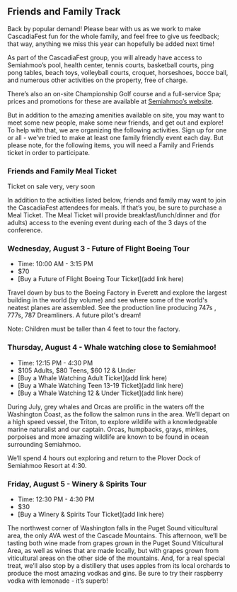 ## Friends and Family Track

Back by popular demand! Please bear with us as we work to make CascadiaFest fun for the whole family, and feel free to give us feedback; that way, anything we miss this year can hopefully be added next time!

As part of the CascadiaFest group, you will already have access to Semiahmoo’s pool, health center, tennis courts, basketball courts, ping pong tables, beach toys, volleyball courts, croquet, horseshoes, bocce ball, and numerous other activities on the property, free of charge.  

There’s also an on-site Championship Golf course and a full-service Spa; prices and promotions for these are available at [Semiahmoo’s website](http://www.semiahmoo.com).

But in addition to the amazing amenities available on site, you may want to meet some new people, make some new friends, and get out and explore!  To help with that, we are organizing the following activities.  Sign up for one or all - we’ve tried to make at least one family friendly event each day.  But please note, for the following items, you will need a Family and Friends ticket in order to participate.

### Friends and Family Meal Ticket 

Ticket on sale very, very soon

In addition to the activities listed below, friends and family may want to join the CascadiaFest attendees for meals. If that’s you, be sure to purchase a Meal Ticket. The Meal Ticket will provide breakfast/lunch/dinner and (for adults) access to the evening event during each of the 3 days of the conference.

### Wednesday, August 3 - Future of Flight Boeing Tour

* Time: 10:00 AM - 3:15 PM
* $70
* [Buy a Future of Flight Boeing Tour Ticket](add link here)

Travel down by bus to the Boeing Factory in Everett and explore the largest building in the world (by volume) and see where some of the world's neatest planes are assembled. See the production line producing 747s , 777s, 787 Dreamliners. A future pilot's dream!

Note: Children must be taller than 4 feet to tour the factory.  

### Thursday, August 4 - Whale watching close to Semiahmoo!

* Time: 12:15 PM - 4:30 PM
* $105 Adults, $80 Teens, $60 12 & Under
* [Buy a Whale Watching Adult Ticket](add link here)
* [Buy a Whale Watching Teen 13-19 Ticket](add link here)
* [Buy a Whale Watching 12 & Under Ticket](add link here)

During July, grey whales and Orcas are prolific in the waters off the Washington Coast, as the follow the salmon runs in the area. We’ll depart on a high speed vessel, the Triton, to explore wildlife with a knowledgeable marine naturalist and our captain. Orcas, humpbacks, grays, minkes, porpoises and more amazing wildlife are known to be found in ocean surrounding Semiahmoo.

We’ll spend 4 hours out exploring and return to the Plover Dock of Semiahmoo Resort at 4:30. 


### Friday, August 5 - Winery & Spirits Tour 

* Time: 12:30 PM - 4:30 PM
* $30
* [Buy a Winery & Spirits Tour Ticket](add link here)

The northwest corner of Washington falls in the Puget Sound viticultural area, the only AVA west of the Cascade Mountains. This afternoon, we’ll be tasting both wine made from grapes grown in the Puget Sound Viticultural Area, as well as wines that are made locally, but with grapes grown from viticultural areas on the other side of the mountains. And, for a real special treat, we’ll also stop by a distillery that uses apples from its local orchards to produce the most amazing vodkas and gins. Be sure to try their raspberry vodka with lemonade - it’s superb!
